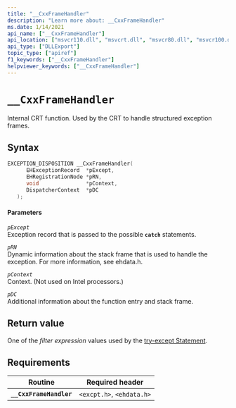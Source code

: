 ```yaml
---
title: "__CxxFrameHandler"
description: "Learn more about: __CxxFrameHandler"
ms.date: 1/14/2021
api_name: ["__CxxFrameHandler"]
api_location: ["msvcr110.dll", "msvcrt.dll", "msvcr80.dll", "msvcr100.dll", "msvcr110_clr0400.dll", "msvcr90.dll", "msvcr120.dll"]
api_type: ["DLLExport"]
topic_type: ["apiref"]
f1_keywords: ["__CxxFrameHandler"]
helpviewer_keywords: ["__CxxFrameHandler"]
---
```

# `__CxxFrameHandler`

Internal CRT function. Used by the CRT to handle structured exception frames.

## Syntax

```cpp
EXCEPTION_DISPOSITION __CxxFrameHandler(
      EHExceptionRecord  *pExcept,
      EHRegistrationNode *pRN,
      void               *pContext,
      DispatcherContext  *pDC
   );
```

#### Parameters

*`pExcept`*\
Exception record that is passed to the possible **`catch`** statements.

*`pRN`*\
Dynamic information about the stack frame that is used to handle the exception. For more information, see ehdata.h.

*`pContext`*\
Context. (Not used on Intel processors.)

*`pDC`*\
Additional information about the function entry and stack frame.

## Return value

One of the *filter expression* values used by the [try-except Statement](../cpp/try-except-statement.md).

## Requirements

| Routine | Required header |
|---|---|
| **`__CxxFrameHandler`** | `<excpt.h>`, `<ehdata.h>` |
